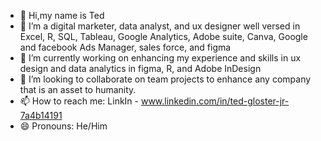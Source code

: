 - 👋 Hi,my name is Ted
- 👀 I’m a digital marketer, data analyst, and ux designer well versed in Excel, R, SQL, Tableau, Google Analytics, Adobe suite, Canva, Google and facebook Ads Manager, sales force, and figma
- 🌱 I’m currently working on enhancing my experience and skills in ux design and data analytics in figma, R, and Adobe InDesign
- 💞️ I’m looking to collaborate on team projects to enhance any company that is an asset to humanity.
- 📫 How to reach me: LinkIn - www.linkedin.com/in/ted-gloster-jr-7a4b14191
- 😄 Pronouns: He/Him

<!---
tglosterjr/tglosterjr is a ✨ special ✨ repository because its `README.md` (this file) appears on your GitHub profile.
You can click the Preview link to take a look at your changes.
--->
